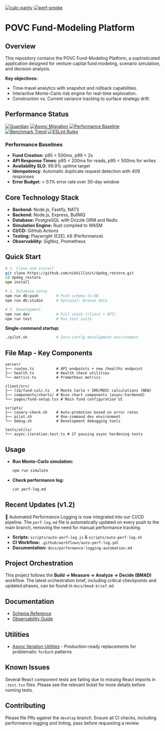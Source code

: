 <!-- badges: start -->
[![calc-parity](https://github.com/nikhillinit/Updog_restore/actions/workflows/calc-parity.yml/badge.svg?branch=main)](https://github.com/nikhillinit/Updog_restore/actions/workflows/calc-parity.yml) [![perf-smoke](https://github.com/nikhillinit/Updog_restore/actions/workflows/perf-smoke.yml/badge.svg?branch=main)](https://github.com/nikhillinit/Updog_restore/actions/workflows/perf-smoke.yml)
<!-- badges: end -->

# POVC Fund-Modeling Platform

## Overview

This repository contains the POVC Fund-Modeling Platform, a sophisticated application designed for venture capital fund modeling, scenario simulation, and decision analysis.

**Key objectives:**

* Time-travel analytics with snapshot and rollback capabilities.
* Interactive Monte-Carlo risk engine for real-time exploration.
* Construction vs. Current variance tracking to surface strategy drift.

## Performance Status

[![Guardian](https://github.com/nikhillinit/Updog_restore/actions/workflows/guardian.yml/badge.svg)](https://github.com/nikhillinit/Updog_restore/actions/workflows/guardian.yml)
[![Async Migration](https://img.shields.io/badge/dynamic/json?url=https://gist.githubusercontent.com/raw/28e11ae43a0f276ed3f9e22c0202101e/progress.json&query=$.migration&label=async%20migration&color=blue)](./ASYNC_HARDENING_OPTIMIZATION_EVALUATION.md)
[![Performance Baseline](https://img.shields.io/badge/perf_baseline-automated-blue)](https://github.com/nikhillinit/Updog_restore/actions/workflows/perf-baseline.yml)
[![Benchmark Trend](https://img.shields.io/badge/benchmark_tracking-active-success)](https://github.com/nikhillinit/Updog_restore/tree/gh-pages/dev/bench)
[![ESLint Rules](https://img.shields.io/badge/eslint_async-enforced-orange)](./eslint-rules/no-async-array-methods.js)

### Performance Baselines
- **Fund Creation**: p95 < 500ms, p99 < 2s
- **API Response Times**: p95 < 200ms for reads, p95 < 500ms for writes
- **Availability SLO**: 99.9% uptime target
- **Idempotency**: Automatic duplicate request detection with 409 responses
- **Error Budget**: < 0.1% error rate over 30-day window

## Core Technology Stack

* **Backend:** Node.js, Fastify, NATS
* **Backend:** Node.js, Express, BullMQ
* **Database:** PostgreSQL with Drizzle ORM and Redis
* **Simulation Engine:** Rust compiled to WASM
* **CI/CD:** GitHub Actions
* **Testing:** Playwright (E2E), k6 (Performance)
* **Observability:** SigNoz, Prometheus

## Quick Start

```bash
# 1. Clone and install
git clone https://github.com/nikhillinit/Updog_restore.git
cd Updog_restore
npm install

# 2. Database setup
npm run db:push        # Push schema to DB
npm run db:studio      # Optional: Browse data

# 3. Development
npm run dev            # Full stack (client + API)
npm run test           # Run test suite
```

**Single-command startup:**
```bash
./pilot.sh             # Zero-config development environment
```

## File Map - Key Components

```
server/
├── routes.ts          # API endpoints + new /healthz endpoint
├── health.ts          # Health check utilities
└── metrics.ts         # Prometheus metrics

client/src/
├── lib/fund-calc.ts   # Monte Carlo + IRR/MOIC calculations (NEW)
├── components/charts/ # Nivo chart components (async-hardened)
└── pages/fund-setup.tsx # Main fund configuration UI

scripts/
├── canary-check.sh    # Auto-promotion based on error rates
├── pilot.sh           # One-command dev environment
└── debug.sh           # Development debugging tools

tests/utils/
└── async-iteration.test.ts # 27 passing async hardening tests
```

## Usage

* **Run Monte-Carlo simulation:**

  ```bash
  npm run simulate
  ```
* **Check performance log:**

  ```bash
  cat perf-log.md
  ```

## Recent Updates (v1.2)

🚀 Automated Performance Logging is now integrated into our CI/CD pipeline. The `perf-log.md` file is automatically updated on every push to the main branch, removing the need for manual performance tracking.

* **Scripts:** `scripts/auto-perf-log.js` & `scripts/auto-perf-log.sh`
* **CI Workflow:** `.github/workflows/auto-perf-log.yml`
* **Documentation:** `docs/performance-logging-automation.md`

## Project Orchestration

This project follows the **Build → Measure → Analyze → Decide (BMAD)** workflow. The latest orchestration brief, including critical checkpoints and updated phases, can be found in `docs/bmad-brief.md`.

## Documentation

- [Schema Reference](docs/schema.md)
- [Observability Guide](docs/observability.md)

## Utilities

- [Async Iteration Utilities](docs/dev/async-iteration.md) - Production-ready replacements for problematic `forEach` patterns

## Known Issues

Several React component tests are failing due to missing React imports in `.test.tsx` files. Please see the relevant ticket for more details before running tests.

## Contributing

Please file PRs against the `develop` branch.
Ensure all CI checks, including performance logging and linting, pass before requesting a review.
